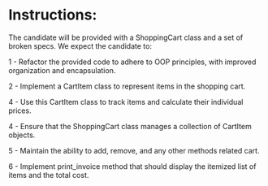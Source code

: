 # Instructions:

The candidate will be provided with a ShoppingCart class and a set of broken specs. We expect the candidate to:

1 - Refactor the provided code to adhere to OOP principles, with improved organization and encapsulation.

2 - Implement a CartItem class to represent items in the shopping cart.

4 - Use this CartItem class to track items and calculate their individual prices.

4 - Ensure that the ShoppingCart class manages a collection of CartItem objects.

5 - Maintain the ability to add, remove, and any other methods related cart.

6 - Implement print_invoice method that should display the itemized list of items and the total cost.
